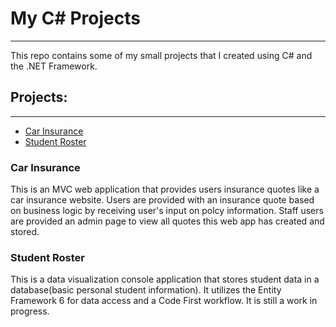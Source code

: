 # My C\# Projects
---
 This repo contains some of my small projects that I created using C# and the .NET Framework.
## Projects:
---
- [Car Insurance](https://github.com/7k7/The-Tech-Academy-C-Sharp-Projects/tree/main/Coding_Journal/Projects/CarInsurance)
- [Student Roster](https://github.com/7k7/The-Tech-Academy-C-Sharp-Projects/tree/main/Coding_Journal/Projects/StudentDBApp)

### Car Insurance
This is an MVC web application that provides users insurance quotes like a car insurance website.
Users are provided with an insurance quote based on business logic by receiving user's input on polcy information. 
Staff users are provided an admin page to view all quotes this web app has created and stored.

### Student Roster
This is a data visualization console application that stores student data in a database(basic personal student information).
It utilizes the Entity Framework 6 for data access and a Code First workflow. It is still a work in progress.
